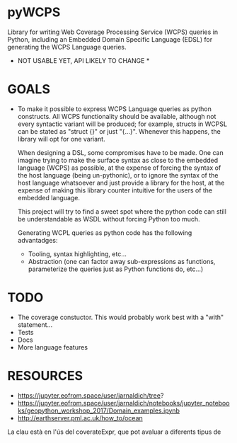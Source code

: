# pyWCPS

Library for writing Web Coverage Processing Service (WCPS) queries in
Python, including an Embedded Domain Specific Language (EDSL) for generating the
WCPS Language queries.

* NOT USABLE YET, API LIKELY TO CHANGE *
# GOALS

- To make it possible to express WCPS Language queries as python constructs. All
  WCPS functionality should be available, although not every syntactic variant
  will be produced; for example, structs in WCPSL can be stated as "struct {}"
  or just "{...}". Whenever this happens, the library will opt for one variant.
  
  When designing a DSL, some compromises have to be made. One can imagine trying
  to make the surface syntax as close to the embedded language (WCPS) as possible,
  at the expense of forcing the syntax of the host language (being un-pythonic),
  or to ignore the syntax of the host language whatsoever and just provide a
  library for the host, at the expense of making this library counter intuitive for
  the users of the embedded language. 
  
  This project will try to find a sweet spot where the python code can still be
  understandable as WSDL without forcing Python too much.

  Generating WCPL queries as python code has the following advantadges:
  
  - Tooling, syntax highlighting, etc...
  - Abstraction (one can factor away sub-expressions as functions, parameterize
    the queries just as Python functions do, etc...)

# TODO

- The coverage constuctor. This would probably work best with a "with" statement...
- Tests
- Docs
- More language features


# RESOURCES

- https://jupyter.eofrom.space/user/jarnaldich/tree? 
- https://jupyter.eofrom.space/user/jarnaldich/notebooks/jupyter_notebooks/geopython_workshop_2017/Domain_examples.ipynb
- http://earthserver.pml.ac.uk/how_to/ocean

La clau està en l'ús del coverateExpr, que pot avaluar a diferents tipus de 
